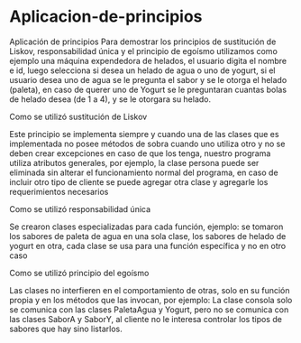 # Aplicacion-de-principios
Aplicación de principios
Para demostrar los principios de sustitución de Liskov, responsabilidad única y el principio de egoísmo utilizamos como ejemplo una máquina expendedora de helados, el usuario digita el nombre e id, luego selecciona si desea un helado de agua o uno de yogurt, si el usuario desea uno de agua se le pregunta el sabor y se le otorga el helado (paleta), en caso de querer uno de Yogurt se le preguntaran cuantas bolas de helado desea (de 1 a 4), y se le otorgara su helado.

Como se utilizó sustitución de Liskov

Este principio se implementa siempre y cuando una de las clases que es implementada no posee métodos de sobra cuando uno utiliza otro y no se deben crear excepciones en caso de que los tenga, nuestro programa utiliza atributos generales, por ejemplo, la clase persona puede ser eliminada sin alterar el funcionamiento normal del programa, en caso de incluir otro tipo de cliente se puede agregar otra clase y agregarle los requerimientos necesarios

Como se utilizó responsabilidad única 

Se crearon clases especializadas para cada función, ejemplo: se tomaron los sabores de paleta de agua en una sola clase, los sabores de helado de yogurt en otra, cada clase se usa para una función específica y no en otro caso

Como se utilizó principio del egoísmo

Las clases no interfieren en el comportamiento de otras, solo en su función propia y en los métodos que las invocan, por ejemplo:
La clase consola solo se comunica con las clases PaletaAgua y Yogurt, pero no se comunica con las clases SaborA y SaborY, al cliente no le interesa controlar los tipos de sabores que hay sino listarlos.

